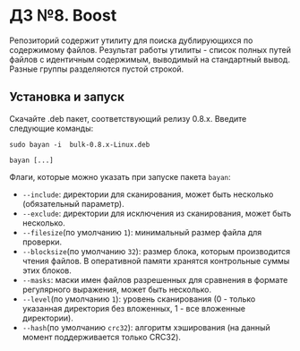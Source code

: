 # ДЗ №8. Boost

Репозиторий содержит утилиту для поиска дублирующихся по содержимому файлов.
Результат работы утилиты - список полных путей файлов с идентичным содержимым,
выводимый на стандартный вывод. Разные группы разделяются пустой строкой.

## Установка и запуск

Скачайте .deb пакет, соответствующий релизу 0.8.x. Введите следующие команды:

```
sudo bayan -i  bulk-0.8.x-Linux.deb 
```

```
bayan [...]
```

Флаги, которые можно указать при запуске пакета `bayan`:

*   `--include`: директории для сканирования, может быть несколько (обязательный параметр).
*   `--exclude`: директории для исключения из сканирования, может быть несколько.
*   `--filesize`(по умолчанию `1`): минимальный размер файла для проверки.
*   `--blocksize`(по умолчанию `32`): размер блока, которым производится чтения файлов.
В оперативной памяти хранятся контрольные суммы этих блоков.
*   `--masks`: маски имен файлов разрешенных для сравнения в формате регулярного выражения, может быть несколько.
*   `--level`(по умолчанию `1`): уровень сканирования (0 - только указанная директория без вложенных, 1 - все вложенные директории).
*   `--hash`(по умолчанию `crc32`): алгоритм хэширования (на данный момент поддерживается только CRC32).
